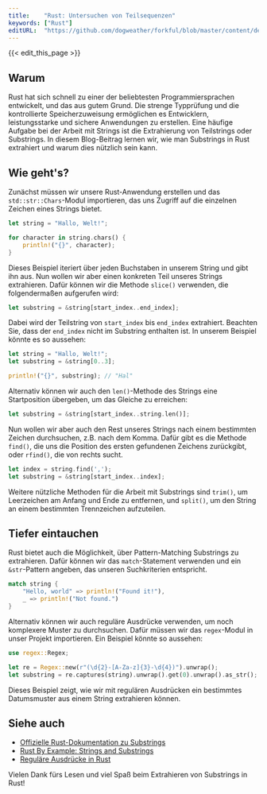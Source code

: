 ```yaml
---
title:    "Rust: Untersuchen von Teilsequenzen"
keywords: ["Rust"]
editURL:  "https://github.com/dogweather/forkful/blob/master/content/de/rust/extracting-substrings.md"
---
```


{{< edit_this_page >}}

## Warum

Rust hat sich schnell zu einer der beliebtesten Programmiersprachen entwickelt, und das aus gutem Grund. Die strenge Typprüfung und die kontrollierte Speicherzuweisung ermöglichen es Entwicklern, leistungsstarke und sichere Anwendungen zu erstellen. Eine häufige Aufgabe bei der Arbeit mit Strings ist die Extrahierung von Teilstrings oder Substrings. In diesem Blog-Beitrag lernen wir, wie man Substrings in Rust extrahiert und warum dies nützlich sein kann.

## Wie geht's?

Zunächst müssen wir unsere Rust-Anwendung erstellen und das `std::str::Chars`-Modul importieren, das uns Zugriff auf die einzelnen Zeichen eines Strings bietet.

```Rust
let string = "Hallo, Welt!";

for character in string.chars() {
    println!("{}", character);
}
```

Dieses Beispiel iteriert über jeden Buchstaben in unserem String und gibt ihn aus. Nun wollen wir aber einen konkreten Teil unseres Strings extrahieren. Dafür können wir die Methode `slice()` verwenden, die folgendermaßen aufgerufen wird:

```Rust
let substring = &string[start_index..end_index];
```

Dabei wird der Teilstring von `start_index` bis `end_index` extrahiert. Beachten Sie, dass der `end_index` nicht im Substring enthalten ist. In unserem Beispiel könnte es so aussehen:

```Rust
let string = "Hallo, Welt!";
let substring = &string[0..3];

println!("{}", substring); // "Hal"
```

Alternativ können wir auch den `len()`-Methode des Strings eine Startposition übergeben, um das Gleiche zu erreichen:

```Rust
let substring = &string[start_index..string.len()];
```

Nun wollen wir aber auch den Rest unseres Strings nach einem bestimmten Zeichen durchsuchen, z.B. nach dem Komma. Dafür gibt es die Methode `find()`, die uns die Position des ersten gefundenen Zeichens zurückgibt, oder `rfind()`, die von rechts sucht.

```Rust
let index = string.find(',');
let substring = &string[start_index..index];
```

Weitere nützliche Methoden für die Arbeit mit Substrings sind `trim()`, um Leerzeichen am Anfang und Ende zu entfernen, und `split()`, um den String an einem bestimmten Trennzeichen aufzuteilen.

## Tiefer eintauchen

Rust bietet auch die Möglichkeit, über Pattern-Matching Substrings zu extrahieren. Dafür können wir das `match`-Statement verwenden und ein `&str`-Pattern angeben, das unseren Suchkriterien entspricht.

```Rust
match string {
    "Hello, world" => println!("Found it!"),
    _ => println!("Not found.")
}
```

Alternativ können wir auch reguläre Ausdrücke verwenden, um noch komplexere Muster zu durchsuchen. Dafür müssen wir das `regex`-Modul in unser Projekt importieren. Ein Beispiel könnte so aussehen:

```Rust
use regex::Regex;

let re = Regex::new(r"(\d{2}-[A-Za-z]{3}-\d{4})").unwrap();
let substring = re.captures(string).unwrap().get(0).unwrap().as_str();
```

Dieses Beispiel zeigt, wie wir mit regulären Ausdrücken ein bestimmtes Datumsmuster aus einem String extrahieren können.

## Siehe auch

* [Offizielle Rust-Dokumentation zu Substrings](https://doc.rust-lang.org/std/primitive.str.html#method.slice)
* [Rust By Example: Strings and Substrings](https://doc.rust-lang.org/rust-by-example/std/str.html)
* [Reguläre Ausdrücke in Rust](https://docs.rs/regex/)

Vielen Dank fürs Lesen und viel Spaß beim Extrahieren von Substrings in Rust!
